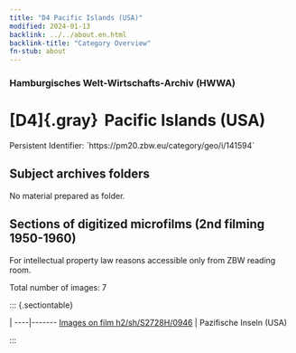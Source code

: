 ```yaml
---
title: "D4 Pacific Islands (USA)"
modified: 2024-01-13
backlink: ../../about.en.html
backlink-title: "Category Overview"
fn-stub: about
---
```


### Hamburgisches Welt-Wirtschafts-Archiv (HWWA)

# [D4]{.gray}&#8201; Pacific Islands (USA)

<div class="hint">Persistent Identifier: `https://pm20.zbw.eu/category/geo/i/141594`</div>







## Subject archives folders








No material prepared as folder.



<a id="filmsections" />

## Sections of digitized microfilms (2nd filming 1950-1960)

<p>For intellectual property law reasons accessible only from ZBW reading room.</p>



<p>Total number of images: 7</p>




::: {.sectiontable}

 | 
----|-------
<a class="btn" href="https://pm20.zbw.eu/film/h2/sh/S2728H/0946" rel="nofollow">Images on film h2/sh/S2728H/0946</a> | Pazifische Inseln (USA)


:::













